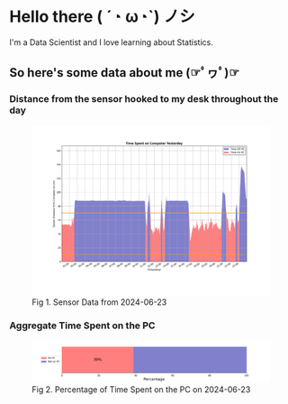 
# Hello there ( ´◔ ω◔`) ノシ

I'm a Data Scientist and I love learning about Statistics.

## So here's some data about me (☞ﾟヮﾟ)☞


### Distance from the sensor hooked to my desk throughout the day
<figure>
  <picture>
    <source media="(prefers-color-scheme: dark)" srcset="Pi/readme/graphs/lineplot/dark-plot-2024-06-23.png">
    <source media="(prefers-color-scheme: light)" srcset="Pi/readme/graphs/lineplot/light-plot-2024-06-23.png">
    <img alt="Shows a black logo in light color mode and a white one in dark color mode." src="Pi/readme/graphs/lineplot/light-plot-2024-06-23.png">
  </picture>
  <figcaption>Fig 1. Sensor Data from 2024-06-23</figcaption>
</figure>



### Aggregate Time Spent on the PC
<figure>
  <picture>
    <source media="(prefers-color-scheme: dark)" srcset="Pi/readme/graphs/barplot/dark-plot-2024-06-23.png">
    <source media="(prefers-color-scheme: light)" srcset="Pi/readme/graphs/barplot/light-plot-2024-06-23.png">
    <img alt="Shows a black logo in light color mode and a white one in dark color mode." src="Pi/readme/graphs/barplot/light-plot-2024-06-23.png">
  </picture>
  <figcaption>Fig 2. Percentage of Time Spent on the PC on 2024-06-23</figcaption>
</figure>
